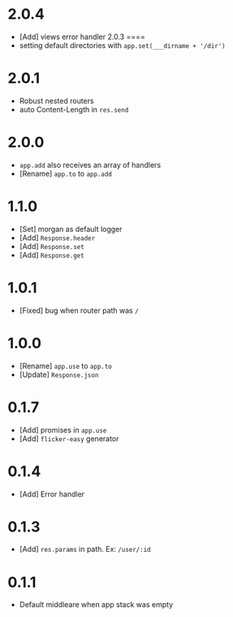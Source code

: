2.0.4
====
* [Add] views error handler
2.0.3
====
* setting default directories with `app.set(___dirname + '/dir') `

2.0.1
====
* Robust nested routers
* auto Content-Length in `res.send`

2.0.0
====
* `app.add` also receives an array of handlers
* [Rename] `app.to` to `app.add`

1.1.0
====
* [Set] morgan as default logger
* [Add] `Response.header`
* [Add] `Response.set`
* [Add] `Response.get`

1.0.1
====
* [Fixed] bug when router path was `/`

1.0.0
====
* [Rename] `app.use` to `app.to`
* [Update] `Response.json`

0.1.7
====
* [Add] promises in `app.use`
* [Add] `flicker-easy` generator

0.1.4
====
* [Add] Error handler

0.1.3
====
* [Add] `res.params` in  path. Ex: `/user/:id`

0.1.1
====
* Default middleare when app stack was empty
